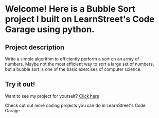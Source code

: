 
Welcome! Here is a Bubble Sort project I built on LearnStreet's Code Garage using python.
===============================================================================================================

Project description
-------------------------

Write a simple algorithm to efficiently perform a sort on an array of numbers. Maybe not the most efficient way to sort a large set of numbers, but a bubble sort is one of the basic exercises of computer science.

Try it out!
--------------

Want to see my project for yourself? [Click here](http://www.learnstreet.com//view_profile/5130bb4276b99c26fa00052f/project)

Check out out more coding projects you can do in LearnStreet's Code Garage
		